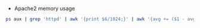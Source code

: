 - Apache2 memory usage
```bash
ps aux | grep 'httpd' | awk '{print $6/1024;}' | awk '{avg += ($1 - avg) / NR;} END {print avg " MB";}'
```
